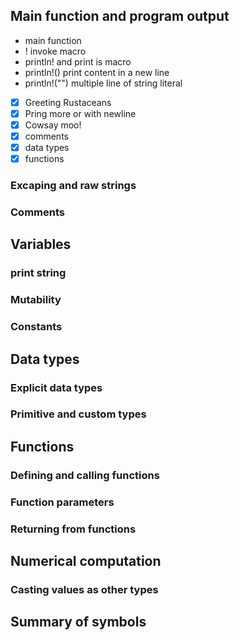 ## Main function and program output
- main function
- ! invoke macro
- println! and print is macro
- println!() print content in a new line
- println!("") multiple line of string literal
- [x] Greeting Rustaceans
- [x] Pring more or with newline
- [x] Cowsay moo!
- [x] comments
- [x] data types
- [x] functions
### Excaping and raw strings
### Comments

## Variables
### print string
### Mutability
### Constants

## Data types
### Explicit data types
### Primitive and custom types

## Functions
### Defining and calling functions
### Function parameters
### Returning from functions

## Numerical computation
### Casting values as other types

## Summary of symbols
